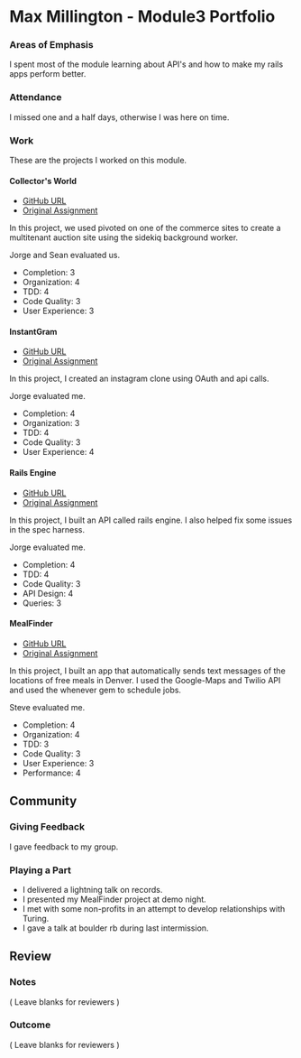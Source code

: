 # Max Millington - Module3 Portfolio

### Areas of Emphasis

I spent most of the module learning about API's and how to make my rails apps perform better.

### Attendance

I missed one and a half days, otherwise I was here on time. 

### Work

These are the projects I worked on this module.

#### Collector's World

* [GitHub URL](https://github.com/MaxMillington/the_pivot)
* [Original Assignment](https://github.com/turingschool/lesson_plans/blob/master/ruby_03-professional_rails_applications/the_pivot.md)

In this project, we used pivoted on one of the commerce sites to create a multitenant auction site using the sidekiq background worker.

Jorge and Sean evaluated us.

* Completion: 3
* Organization: 4
* TDD: 4
* Code Quality: 3
* User Experience: 3


#### InstantGram

* [GitHub URL](https://github.com/MaxMillington/instagram-api)
* [Original Assignment](https://github.com/turingschool/lesson_plans/blob/master/ruby_03-professional_rails_applications/apicurious.md)

In this project, I created an instagram clone using OAuth and api calls.

Jorge evaluated me.

* Completion: 4
* Organization: 3
* TDD: 4
* Code Quality: 3
* User Experience: 4

#### Rails Engine

* [GitHub URL](https://github.com/MaxMillington/rails_engine)
* [Original Assignment](https://github.com/turingschool/lesson_plans/blob/master/ruby_03-professional_rails_applications/rales_engine.md)

In this project, I built an API called rails engine. I also helped fix some issues in the spec harness.

Jorge evaluated me.

* Completion: 4
* TDD: 4
* Code Quality: 3
* API Design: 4
* Queries: 3


#### MealFinder

* [GitHub URL](https://github.com/MaxMillington/meal-finder)
* [Original Assignment](https://github.com/turingschool/lesson_plans/blob/master/ruby_03-professional_rails_applications/self_directed_project.md)

In this project, I built an app that automatically sends text messages of the locations of free meals in Denver. I used the Google-Maps and Twilio API and used the whenever gem to schedule jobs.

Steve evaluated me.

* Completion: 4
* Organization: 4
* TDD: 3
* Code Quality: 3
* User Experience: 3
* Performance: 4


## Community

### Giving Feedback

 I gave feedback to my group.   

### Playing a Part

* I delivered a lightning talk on records.
* I presented my MealFinder project at demo night.
* I met with some non-profits in an attempt to develop relationships with Turing.
* I gave a talk at boulder rb during last intermission.

## Review

### Notes

( Leave blanks for reviewers )

### Outcome

( Leave blanks for reviewers )
